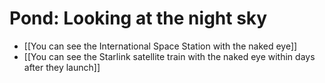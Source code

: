 # Pond: Looking at the night sky

- [[You can see the International Space Station with the naked eye]]
- [[You can see the Starlink satellite train with the naked eye within days after they launch]]